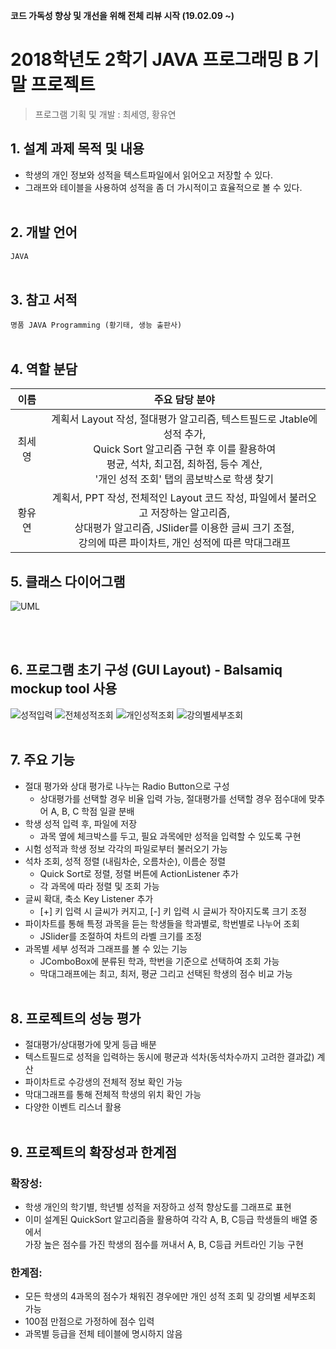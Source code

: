 **코드 가독성 향상 및 개선을 위해 전체 리뷰 시작 (19.02.09 ~)** 

# 2018학년도 2학기 JAVA 프로그래밍 B 기말 프로젝트
> 프로그램 기획 및 개발 : 최세영, 황유연

## 1. 설계 과제 목적 및 내용
- 학생의 개인 정보와 성적을 텍스트파일에서 읽어오고 저장할 수 있다.
- 그래프와 테이블을 사용하여 성적을 좀 더 가시적이고 효율적으로 볼 수 있다. 
<br/><br/>

## 2. 개발 언어
`JAVA`
<br/><br/>

## 3. 참고 서적
`명품 JAVA Programming (황기태, 생능 출판사)`
<br/><br/>

## 4. 역할 분담
|  <center> 이름 </center> |  <center>주요 담당 분야</center> |
|:------------:|:-----:|
| 최세영   | <center>계획서 Layout 작성, 절대평가 알고리즘, 텍스트필드로 Jtable에 성적 추가,<br />Quick Sort 알고리즘 구현 후 이를 활용하여<br/> 평균, 석차, 최고점, 최하점, 등수 계산,<br/> '개인 성적 조회' 탭의 콤보박스로 학생 찾기</center> |
|황유연 | <center>계획서, PPT 작성, 전체적인 Layout 코드 작성, 파일에서 불러오고 저장하는 알고리즘,<br/>상대평가 알고리즘, JSlider를 이용한 글씨 크기 조절,<br/>강의에 따른 파이차트, 개인 성적에 따른 막대그래프 </center> |


## 5. 클래스 다이어그램
![UML](https://user-images.githubusercontent.com/38810970/52179369-13088980-281d-11e9-87d1-cb4a3988f0df.png)

<br/><br/>

## 6. 프로그램 초기 구성 (GUI Layout) - Balsamiq mockup tool 사용
![성적입력](https://user-images.githubusercontent.com/38810970/52179099-61b42480-2819-11e9-8416-1f2048df382d.jpg)
![전체성적조회](https://user-images.githubusercontent.com/38810970/52179100-6f69aa00-2819-11e9-9832-0645acb6070f.jpg)
![개인성적조회](https://user-images.githubusercontent.com/38810970/52179101-709ad700-2819-11e9-8d14-9ab3257ddd46.png)
![강의별세부조회](https://user-images.githubusercontent.com/38810970/52179102-71cc0400-2819-11e9-924b-44e3d1ebe868.png)
<br/><br/>

## 7. 주요 기능
- 절대 평가와 상대 평가로 나누는 Radio Button으로 구성
  - 상대평가를 선택할 경우 비율 입력 가능, 절대평가를 선택할 경우 점수대에 맞추어 A, B, C 학점 일괄 분배
- 학생 성적 입력 후, 파일에 저장
  - 과목 옆에 체크박스를 두고, 필요 과목에만 성적을 입력할 수 있도록 구현
- 시험 성적과 학생 정보 각각의 파일로부터 불러오기 가능
- 석차 조회, 성적 정렬 (내림차순, 오름차순), 이름순 정렬 
  - Quick Sort로 정렬, 정렬 버튼에 ActionListener 추가
  - 각 과목에 따라 정렬 및 조회 가능
- 글씨 확대, 축소 Key Listener 추가
  - [+] 키 입력 시 글씨가 커지고, [-] 키 입력 시 글씨가 작아지도록 크기 조정
- 파이차트를 통해 특정 과목을 듣는 학생들을 학과별로, 학번별로 나누어 조회
  - JSlider를 조절하여 차트의 라벨 크기를 조정
- 과목별 세부 성적과 그래프를 볼 수 있는 기능
  - JComboBox에 분류된 학과, 학번을 기준으로 선택하여 조회 가능
  - 막대그래프에는 최고, 최저, 평균 그리고 선택된 학생의 점수 비교 가능 
<br/><br/>

## 8. 프로젝트의 성능 평가
- 절대평가/상대평가에 맞게 등급 배분
- 텍스트필드로 성적을 입력하는 동시에 평균과 석차(동석차수까지 고려한 결과값) 계산
- 파이차트로 수강생의 전체적 정보 확인 가능
- 막대그래프를 통해 전체적 학생의 위치 확인 가능
- 다양한 이벤트 리스너 활용
<br/><br/>

## 9. 프로젝트의 확장성과 한계점

### 확장성: 
- 학생 개인의 학기별, 학년별 성적을 저장하고 성적 향상도를 그래프로 표현
- 이미 설계된 QuickSort 알고리즘을 활용하여 각각 A, B, C등급 학생들의 배열 중에서 <br/>가장 높은 점수를 가진 학생의 점수를 꺼내서 A, B, C등급 커트라인 기능 구현

### 한계점: 
- 모든 학생의 4과목의 점수가 채워진 경우에만 개인 성적 조회 및 강의별 세부조회 가능
- 100점 만점으로 가정하에 점수 입력
- 과목별 등급을 전체 테이블에 명시하지 않음
